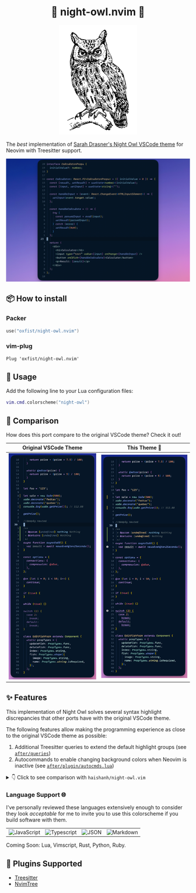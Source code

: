 <div align="center">
    <h1>🦉 night-owl.nvim 🌌</h1>
</div>

<div align="center">
    <img src="img/dark_logo.png" height="300" alt="Logo" />
</div>

The _best_ implementation of
[Sarah Drasner's Night Owl VSCode theme](https://github.com/sdras/night-owl-vscode-theme)
for Neovim with Treesitter support.

![Syntax highlight demo image](./img/calculator.png)

## 📦 How to install

### Packer

```lua
use("oxfist/night-owl.nvim")
```

### vim-plug

```vim
Plug 'oxfist/night-owl.nvim'
```

## 🚀 Usage

Add the following line to your Lua configuration files:

```lua
vim.cmd.colorscheme("night-owl")
```

## 🔎 Comparison

How does this port compare to the original VSCode theme? Check it out!

| Original VSCode Theme                                                        | This Theme 🤩                                                              |
| ---------------------------------------------------------------------------- | -------------------------------------------------------------------------- |
| <img src="./img/vscode.png" alt="Screenshot of VSCode theme" width="1062" /> | <img src="./img/neovim.png" alt="Screenshot of this theme" width="1078" /> |

## ✨ Features

This implementation of Night Owl solves several syntax highlight discrepancies
that other ports have with the original VSCode theme.

The following features allow making the programming experience as close to the
original VSCode theme as possible:

1. Additional Treesitter queries to extend the default highlight groups (see
   [`after/queries`](./after/queries))
2. Autocommands to enable changing background colors when Neovim is inactive
   (see [`after/plugin/autocmds.lua`](./after/plugin/autocmds.lua))

<details>
    <summary>👇 Click to see comparison with <code>haishanh/night-owl.vim</code></summary>

| [haishanh/night-owl.vim](https://github.com/haishanh/night-owl.vim)             | This Theme                                                                 |
| ------------------------------------------------------------------------------- | -------------------------------------------------------------------------- |
| <img src="./img/haishanh.png" alt="Screenshot of haishanh theme" width="900" /> | <img src="./img/neovim.png" alt="Screenshot of this theme" width="1014" /> |

With Treesitter installed you can see the overall look and feel is significantly
different:

- Different colors for several keywords like `let`, `const`, `async`,
  `function`, etc. Same happens for class names `EditFishForm` and `Sale`.
- Italics _not_ applied anywhere except for comments.
- Italics _incorrectly_ applied to JSDoc keywords `@param` and `@returns`.
  <br />

</details>

### Language Support 🌐

I've personally reviewed these languages extensively enough to consider they
look _acceptable_ for me to invite you to use this colorscheme if you build
software with them.

<!-- <style> -->
<!-- .languages { -->
<!--     background-color: none; -->
<!-- } -->
<!---->
<!-- .languages tr { -->
<!--     display: flex; -->
<!-- } -->
<!---->
<!-- .languages td { -->
<!--     display: flex; -->
<!--     justify-content: center; -->
<!--     align-items: center; -->
<!--     width: 7em; -->
<!--     height: 7em; -->
<!-- } -->
<!---->
<!-- .todo { -->
<!--     filter: grayscale(100%) blur(2px); -->
<!-- } -->
<!---->
<!-- .supported { -->
<!--     width: 3.5em; -->
<!-- } -->
<!-- </style> -->
<!---->
<!-- <table class="languages"> -->
<!--   <tr> -->
<!--     <td><img src="https://upload.wikimedia.org/wikipedia/commons/6/6a/JavaScript-logo.png" title="JavaScript" alt="JavaScript" class="supported" /></td> -->
<!--     <td><img src="https://upload.wikimedia.org/wikipedia/commons/4/4c/Typescript_logo_2020.svg" title="TypeScript" alt="Typescript" class="supported" /></td> -->
<!--     <td><img src="https://upload.wikimedia.org/wikipedia/commons/c/c9/JSON_vector_logo.svg" title="JSON" alt="JSON" class="supported"/></td> -->
<!--     <td><img src="https://upload.wikimedia.org/wikipedia/commons/4/48/Markdown-mark.svg" title="Markdown" alt="Markdown" class="supported"/></td> -->
<!--     <td><img src="https://upload.wikimedia.org/wikipedia/commons/c/cf/Lua-Logo.svg" title="Lua" alt="Lua" class="supported todo"/></td> -->
<!--   </tr> -->
<!--   <tr> -->
<!--     <td><img src="https://upload.wikimedia.org/wikipedia/commons/9/9f/Vimlogo.svg" alt="Vimscript" class="supported todo" /></td> -->
<!--     <td><img src="https://upload.wikimedia.org/wikipedia/commons/d/d5/Rust_programming_language_black_logo.svg" alt="Rust" class="supported todo"/></td> -->
<!--     <td><img src="https://upload.wikimedia.org/wikipedia/commons/c/c3/Python-logo-notext.svg" alt="Python" class="supported todo"/></td> -->
<!--     <td><img src="https://upload.wikimedia.org/wikipedia/commons/7/73/Ruby_logo.svg" alt="Ruby" class="supported todo" /></td> -->
<!--     <td></td> -->
<!--   </tr> -->
<!-- </table> -->

<table>
  <tr>
    <td><img src="https://upload.wikimedia.org/wikipedia/commons/6/6a/JavaScript-logo.png" title="JavaScript" alt="JavaScript" width="50" /></td>
    <td><img src="https://upload.wikimedia.org/wikipedia/commons/4/4c/Typescript_logo_2020.svg" title="TypeScript" alt="Typescript" width="50"/></td>
    <td><img src="https://upload.wikimedia.org/wikipedia/commons/c/c9/JSON_vector_logo.svg" alt="JSON" width="50"/></td>
    <td><img src="https://upload.wikimedia.org/wikipedia/commons/4/48/Markdown-mark.svg" alt="Markdown" width="50"/></td>
    <!-- <td><img src="https://upload.wikimedia.org/wikipedia/commons/c/cf/Lua-Logo.svg" alt="Lua" width="50" style="filter: grayscale(100%) blur(2px)" /></td> -->
  </tr>
  <!-- <tr> -->
  <!--   <td><img src="https://upload.wikimedia.org/wikipedia/commons/9/9f/Vimlogo.svg" alt="Vimscript" width="50" style="filter: grayscale(100%) blur(2px)"/></td> -->
  <!--   <td><img src="https://upload.wikimedia.org/wikipedia/commons/d/d5/Rust_programming_language_black_logo.svg" alt="Rust" width="50" style="filter: grayscale(100%) blur(2px)"/></td> -->
  <!--   <td><img src="https://upload.wikimedia.org/wikipedia/commons/c/c3/Python-logo-notext.svg" alt="Python" width="50" style="filter: grayscale(100%) blur(2px)"/></td> -->
  <!--   <td><img src="https://upload.wikimedia.org/wikipedia/commons/7/73/Ruby_logo.svg" alt="Ruby" width="50" style="filter: grayscale(100%) blur(2px)"/></td> -->
  <!--   <td></td> -->
  <!-- </tr> -->
</table>

Coming Soon: Lua, Vimscript, Rust, Python, Ruby.

## 🧩 Plugins Supported

- [Treesitter](https://github.com/nvim-treesitter/nvim-treesitter)
- [NvimTree](https://github.com/nvim-tree/nvim-tree.lua)
